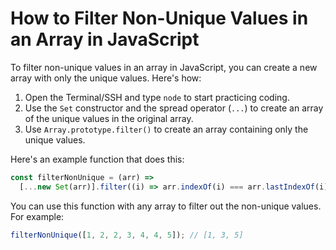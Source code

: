 # How to Filter Non-Unique Values in an Array in JavaScript

To filter non-unique values in an array in JavaScript, you can create a new array with only the unique values. Here's how:

1. Open the Terminal/SSH and type `node` to start practicing coding.
2. Use the `Set` constructor and the spread operator (`...`) to create an array of the unique values in the original array.
3. Use `Array.prototype.filter()` to create an array containing only the unique values.

Here's an example function that does this:

```js
const filterNonUnique = (arr) =>
  [...new Set(arr)].filter((i) => arr.indexOf(i) === arr.lastIndexOf(i));
```

You can use this function with any array to filter out the non-unique values. For example:

```js
filterNonUnique([1, 2, 2, 3, 4, 4, 5]); // [1, 3, 5]
```
